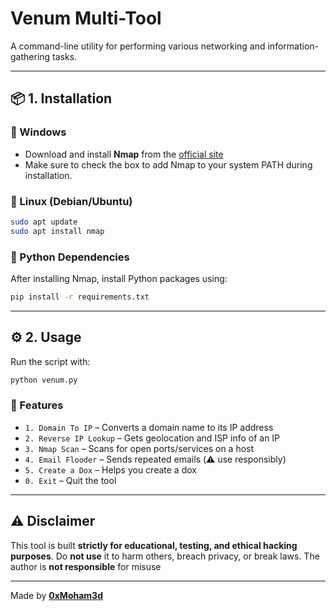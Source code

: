 # Venum Multi-Tool

A command-line utility for performing various networking and information-gathering tasks.

---

## 📦 1. Installation

### 🔹 Windows
- Download and install **Nmap** from the [official site](https://nmap.org/download.html#windows)
- Make sure to check the box to add Nmap to your system PATH during installation.

### 🔹 Linux (Debian/Ubuntu)
```bash
sudo apt update
sudo apt install nmap
```

### 🔹 Python Dependencies
After installing Nmap, install Python packages using:
```bash
pip install -r requirements.txt
```

---

## ⚙️ 2. Usage

Run the script with:
```bash
python venum.py
```

### 🧰 Features
- `1. Domain To IP` – Converts a domain name to its IP address
- `2. Reverse IP Lookup` – Gets geolocation and ISP info of an IP
- `3. Nmap Scan` – Scans for open ports/services on a host
- `4. Email Flooder` – Sends repeated emails (⚠️ use responsibly)
- `5. Create a Dox` – Helps you create a dox
- `0. Exit` – Quit the tool

---

## ⚠️ Disclaimer

This tool is built **strictly for educational, testing, and ethical hacking purposes**.
Do **not use** it to harm others, breach privacy, or break laws.
The author is **not responsible** for misuse

---

Made by [**0xMoham3d**](https://github.com/0xMoham3d)
